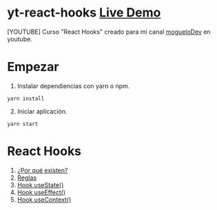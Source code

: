 # yt-react-hooks [Live Demo](https://moguelor.github.io/yt-react-hooks/) 
[YOUTUBE] Curso "React Hooks" creado para mi canal [mogueloDev](https://www.youtube.com/channel/UC7We0v9R6p88V7op23oCnWw) en youtube.

# Empezar

1. Instalar dependiencias con yarn o npm.
```
yarn install
```

2. Iniciar aplicación.
```
yarn start
```

# React Hooks

1. [¿Por qué existen?](https://www.youtube.com/watch?v=YPfkcpakS0E)
2. [Reglas](https://www.youtube.com/watch?v=r0ogGbq5qbA)
3. [Hook useState()](https://www.youtube.com/watch?v=h1DM2kY2mkA)
3. [Hook useEffect()](https://www.youtube.com/watch?v=rsDCvmgGvXE)
4. [Hook useContext()](https://www.youtube.com/watch?v=DzsIFjfyjSc)


